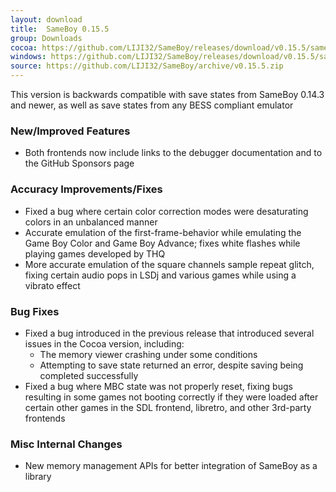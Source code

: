 ```yaml
---
layout: download
title:  SameBoy 0.15.5
group: Downloads
cocoa: https://github.com/LIJI32/SameBoy/releases/download/v0.15.5/sameboy_cocoa_v0.15.5.zip
windows: https://github.com/LIJI32/SameBoy/releases/download/v0.15.5/sameboy_winsdl_v0.15.5.zip
source: https://github.com/LIJI32/SameBoy/archive/v0.15.5.zip
---
```

This version is backwards compatible with save states from SameBoy 0.14.3 and newer, as well as save states from any BESS compliant emulator

### New/Improved Features
* Both frontends now include links to the debugger documentation and to the GitHub Sponsors page

### Accuracy Improvements/Fixes
* Fixed a bug where certain color correction modes were desaturating colors in an unbalanced manner
* Accurate emulation of the first-frame-behavior while emulating the Game Boy Color and Game Boy Advance; fixes white flashes while playing games developed by THQ
* More accurate emulation of the square channels sample repeat glitch, fixing certain audio pops in LSDj and various games while using a vibrato effect

### Bug Fixes
* Fixed a bug introduced in the previous release that introduced several issues in the Cocoa version, including:
  * The memory viewer crashing under some conditions
  * Attempting to save state returned an error, despite saving being completed successfully
* Fixed a bug where MBC state was not properly reset, fixing bugs resulting in some games not booting correctly if they were loaded after certain other games in the SDL frontend, libretro, and other 3rd-party frontends

### Misc Internal Changes
* New memory management APIs for better integration of SameBoy as a library
